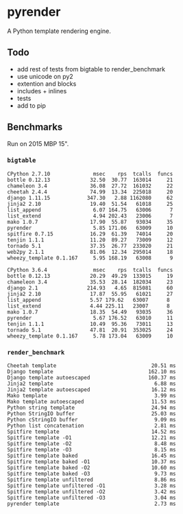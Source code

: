 # pyrender

A Python template rendering engine.

## Todo

* add rest of tests from bigtable to render_benchmark
* use unicode on py2
* extention and blocks
* includes + inlines
* tests
* add to pip

## Benchmarks

Run on 2015 MBP 15".

### `bigtable`

    CPython 2.7.10              msec    rps  tcalls  funcs
    bottle 0.12.13             32.50  30.77  163014     21
    chameleon 3.4              36.08  27.72  161032     22
    cheetah 2.4.4              74.99  13.34  225018     20
    django 1.11.15            347.30   2.88 1162080     62
    jinja2 2.10                19.40  51.54   61018     25
    list_append                 6.07 164.75   63006      7
    list_extend                 4.94 202.43   23006      7
    mako 1.0.7                 17.90  55.87   93034     35
    pyrender                    5.85 171.06   63009     10
    spitfire 0.7.15            16.29  61.39   74014     20
    tenjin 1.1.1               11.20  89.27   73009     12
    tornado 5.1                37.35  26.77  233020     21
    web2py 2.1.1               81.06  12.34  295014     18
    wheezy_template 0.1.167     5.95 168.19   63008      9

    CPython 3.6.4               msec    rps  tcalls  funcs
    bottle 0.12.13             20.29  49.29  133015     19
    chameleon 3.4              35.53  28.14  182034     23
    django 2.1                214.93   4.65  815081     60
    jinja2 2.10                17.87  55.95   61021     27
    list_append                5.57 179.62   63007      8
    list_extend                4.44 225.11   23007      8
    mako 1.0.7                 18.35  54.49   93035     36
    pyrender                    5.67 176.52   63010     11
    tenjin 1.1.1               10.49  95.36   73011     13
    tornado 5.1                47.81  20.91  353025     24
    wheezy_template 0.1.167     5.78 173.04   63009     10

### `render_benchmark`

    Cheetah template                               20.51 ms
    Django template                               162.10 ms
    Django template autoescaped                   160.37 ms
    Jinja2 template                                 6.88 ms
    Jinja2 template autoescaped                    16.12 ms
    Mako template                                   3.99 ms
    Mako template autoescaped                      11.53 ms
    Python string template                         24.94 ms
    Python StringIO buffer                         25.03 ms
    Python cStringIO buffer                         9.09 ms
    Python list concatenation                       2.81 ms
    Spitfire template                              14.52 ms
    Spitfire template -O1                          12.21 ms
    Spitfire template -O2                           8.48 ms
    Spitfire template -O3                           8.15 ms
    Spitfire template baked                        16.45 ms
    Spitfire template baked -O1                    10.37 ms
    Spitfire template baked -O2                    10.60 ms
    Spitfire template baked -O3                     9.73 ms
    Spitfire template unfiltered                    8.86 ms
    Spitfire template unfiltered -O1                3.28 ms
    Spitfire template unfiltered -O2                3.42 ms
    Spitfire template unfiltered -O3                3.04 ms
    pyrender template                               2.73 ms
